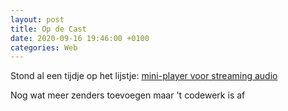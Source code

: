 ```yaml
---
layout: post
title: Op de Cast
date: 2020-09-16 19:46:00 +0100
categories: Web
---
```

Stond al een tijdje op het lijstje: [mini-player voor streaming audio](http://opdecast.nl)

Nog wat meer zenders toevoegen maar 't codewerk is af
